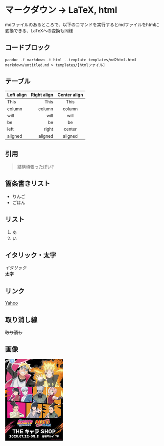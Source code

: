 # マークダウン -> LaTeX, html
mdファイルのあるところで、以下のコマンドを実行するとmdファイルをhtmlに変換できる、LaTeXへの変換も同様

## コードブロック
```
pandoc -f markdown -t html --template templates/md2html.html markdown/untitled.md > templates/[htmlファイル]
```

## テーブル
| Left align | Right align | Center align |
|:-----------|------------:|:------------:|
| This       |        This |     This     |
| column     |      column |    column    |
| will       |        will |     will     |
| be         |          be |      be      |
| left       |       right |    center    |
| aligned    |     aligned |   aligned    |

## 引用
> 結構頑張ったぽい?

## 箇条書きリスト
- りんご
- ごはん

## リスト
1. あ
2. い

## イタリック・太字
*イタリック*  
**太字**


## リンク
[Yahoo](http://www.yahoo.co.jp)

## 取り消し線
~~取り消し~~

## 画像

![サンプル](image_sample/ナルト_2.jpg)

